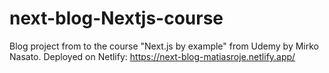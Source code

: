 # next-blog-Nextjs-course

Blog project from to the course "Next.js by example" from Udemy by Mirko Nasato. Deployed on Netlify: https://next-blog-matiasroje.netlify.app/
